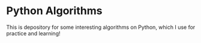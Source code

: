 # Python Algorithms

This is depository for some interesting algorithms on Python, which I use for practice and learning!